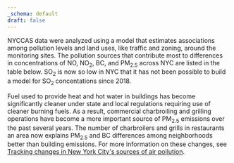 ```yaml
---
_schema: default
draft: false
---
```

NYCCAS data were analyzed using a model that estimates associations among pollution levels and land uses, like traffic and zoning, around the monitoring sites. The pollution sources that contribute most to differences in concentrations of NO, NO<sub>2</sub>, BC, and PM<sub>2.5</sub> across NYC are listed in the table below. SO<sub>2</sub> is now so low in NYC that it has not been possible to build a model for SO<sub>2&nbsp;</sub>concentations since 2018.

Fuel used to provide heat and hot water in buildings has become significantly cleaner under state and local regulations requiring use of cleaner burning fuels. As a result, commercial charbroiling and grilling operations have become a more important source of PM<sub>2.5</sub> emissions over the past several years. The number of charbroilers and grills in restaurants an area now explains PM<sub>2.5</sub> and BC differences among neighborhoods better than building emissions. For more information on these changes, see [Tracking changes in New York City's sources of air pollution](../../data-stories/aq-cooking).